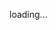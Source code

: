 loading...
<!--
Hello everyone!
My name is Yakub and I am an architect working on space habitat modules.
Last year I've started my journey throughout the world of computer science.
Currently learning Python and C languge. Any hints and tips much appreciated!

🛸 check out my space projects here: https://www.artstation.com/mr_yakub
🖥️ here you can find some of my animations: https://www.youtube.com/@enter_the_void_eu

📡 feel free to contact in case of possible collaboration

-->
<!--
**yakub808/yakub808** is a ✨ _special_ ✨ repository because its `README.md` (this file) appears on your GitHub profile.

Here are some ideas to get you started:

- 🔭 I’m currently working on ...
- 🌱 I’m currently learning ...
- 👯 I’m looking to collaborate on ...
- 🤔 I’m looking for help with ...
- 💬 Ask me about ...
- 📫 How to reach me: ...
- 😄 Pronouns: ...
- ⚡ Fun fact: ...
-->
